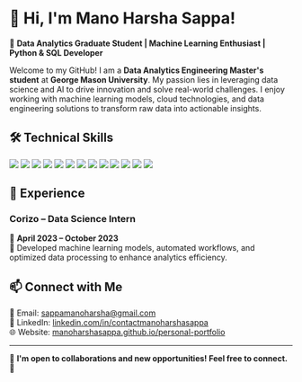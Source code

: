 # 👋 Hi, I'm Mano Harsha Sappa!

🚀 **Data Analytics Graduate Student | Machine Learning Enthusiast | Python & SQL Developer**

Welcome to my GitHub! I am a **Data Analytics Engineering Master's student** at **George Mason University**. My passion lies in leveraging data science and AI to drive innovation and solve real-world challenges. I enjoy working with machine learning models, cloud technologies, and data engineering solutions to transform raw data into actionable insights.

## 🛠 **Technical Skills**
<p align="left">
  <img src="https://img.shields.io/badge/Data%20Analysis-00A98F?style=for-the-badge&logo=databricks&logoColor=white" />
  <img src="https://img.shields.io/badge/Python-3776AB?style=for-the-badge&logo=python&logoColor=white" />
  <img src="https://img.shields.io/badge/Microsoft%20SQL%20Server-CC2927?style=for-the-badge&logo=microsoftsqlserver&logoColor=white" />
  <img src="https://img.shields.io/badge/Machine%20Learning-0078D4?style=for-the-badge&logo=scikitlearn&logoColor=white" />
  <img src="https://img.shields.io/badge/Data%20Visualization-FF5733?style=for-the-badge&logo=tableau&logoColor=white" />
  <img src="https://img.shields.io/badge/Business%20Intelligence%20Tools-FFD700?style=for-the-badge&logo=powerbi&logoColor=black" />
  <img src="https://img.shields.io/badge/Data%20Modeling-4B8BBE?style=for-the-badge&logo=neo4j&logoColor=white" />
  <img src="https://img.shields.io/badge/Tableau-E97627?style=for-the-badge&logo=tableau&logoColor=white" />
  <img src="https://img.shields.io/badge/Microsoft%20Power%20BI-F2C811?style=for-the-badge&logo=powerbi&logoColor=black" />
  <img src="https://img.shields.io/badge/Data%20Warehousing-00BFFF?style=for-the-badge&logo=snowflake&logoColor=white" />
  <img src="https://img.shields.io/badge/Data%20Engineering-008080?style=for-the-badge&logo=apachehadoop&logoColor=white" />
  <img src="https://img.shields.io/badge/Cloud%20Computing%20(AWS,%20Azure)-FF9900?style=for-the-badge&logo=amazonaws&logoColor=white" />
  <img src="https://img.shields.io/badge/Microsoft%20Excel-217346?style=for-the-badge&logo=microsoftexcel&logoColor=white" />
</p>

## 💼 **Experience**
### **Corizo – Data Science Intern**
📅 **April 2023 – October 2023**  
🔹 Developed machine learning models, automated workflows, and optimized data processing to enhance analytics efficiency.

## 📫 **Connect with Me**
📩 Email: [sappamanoharsha@gmail.com](mailto:sappamanoharsha@gmail.com)  
💼 LinkedIn: [linkedin.com/in/contactmanoharshasappa](https://www.linkedin.com/in/contactmanoharshasappa)  
🌐 Website: [manoharshasappa.github.io/personal-portfolio](https://manoharshasappa.github.io/personal-portfolio/)  

---

🎯 **I'm open to collaborations and new opportunities! Feel free to connect. 🚀**
